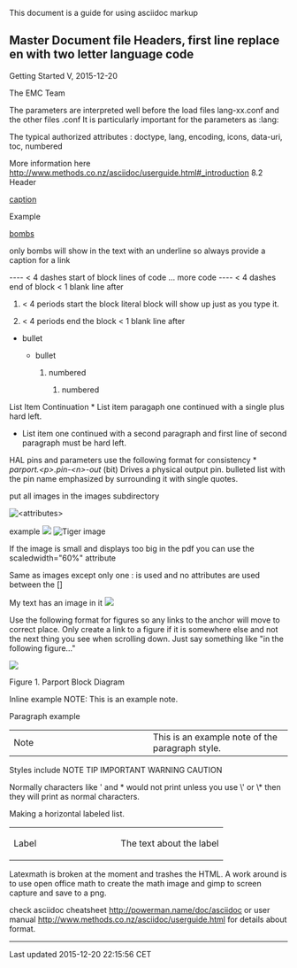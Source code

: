 This document is a guide for using asciidoc markup

Master Document file Headers, first line replace en with two letter language code
---------------------------------------------------------------------------------

Getting Started V, 2015-12-20

The EMC Team

The parameters are interpreted well before the load files lang-xx.conf and the other files .conf It is particularly important for the parameters as :lang:

The typical authorized attributes : doctype, lang, encoding, icons, data-uri, toc, numbered

More information here <http://www.methods.co.nz/asciidoc/userguide.html#_introduction> 8.2 Header

[caption](#anchor)

Example

[bombs](#sub:torpodeos)

only bombs will show in the text with an underline so always provide a caption for a link

---- &lt; 4 dashes start of block lines of code … more code ---- &lt; 4 dashes end of block &lt; 1 blank line after

1.  &lt; 4 periods start the block literal block will show up just as you type it.

2.  &lt; 4 periods end the block &lt; 1 blank line after

-   bullet

    -   bullet

        1.  numbered

            1.  numbered

List Item Continuation \* List item paragaph one continued with a single plus hard left.

+ List item one continued with a second paragraph and first line of second paragraph must be hard left.

HAL pins and parameters use the following format for consistency \* *parport.&lt;p&gt;.pin-&lt;n&gt;-out* (bit) Drives a physical output pin. bulleted list with the pin name emphasized by surrounding it with single quotes.

put all images in the images subdirectory

![&lt;attributes&gt;](<target>)

example <span class="image"> ![](:images/axis.png) </span> <span class="image"> ![Tiger image](:images/tiger.png) </span>

If the image is small and displays too big in the pdf you can use the scaledwidth="60%" attribute

Same as images except only one : is used and no attributes are used between the \[\]

My text has an image in it <span class="image"> ![](images/axisbutton.png) </span>

Use the following format for figures so any links to the anchor will move to correct place. Only create a link to a figure if it is somewhere else and not the next thing you see when scrolling down. Just say something like "in the following figure…"

![](images/parport-block-diag.png)

Figure 1. Parport Block Diagram

Inline example NOTE: This is an example note.

Paragraph example

<table>
<colgroup>
<col width="50%" />
<col width="50%" />
</colgroup>
<tbody>
<tr class="odd">
<td align="left"><div class="title">
Note
</div></td>
<td align="left">This is an example note of the paragraph style.</td>
</tr>
</tbody>
</table>

Styles include NOTE TIP IMPORTANT WARNING CAUTION

Normally characters like ' and \* would not print unless you use \\' or \\\* then they will print as normal characters.

Making a horizontal labeled list.

<table>
<colgroup>
<col width="50%" />
<col width="50%" />
</colgroup>
<tbody>
<tr class="odd">
<td align="left">Label<br />
</td>
<td align="left"><p>The text about the label</p></td>
</tr>
</tbody>
</table>

Latexmath is broken at the moment and trashes the HTML. A work around is to use open office math to create the math image and gimp to screen capture and save to a png.

check asciidoc cheatsheet <http://powerman.name/doc/asciidoc> or user manual <http://www.methods.co.nz/asciidoc/userguide.html> for details about format.

------------------------------------------------------------------------

Last updated 2015-12-20 22:15:56 CET



